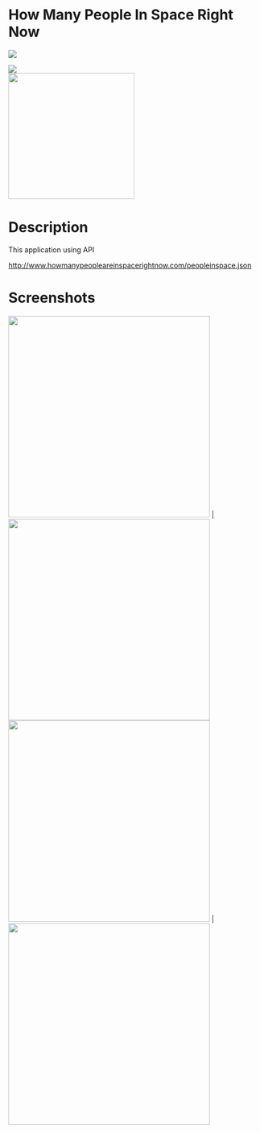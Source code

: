 # How Many People In Space Right Now
![](https://komarev.com/ghpvc/?username=how-many-people-in-space-android&color=55acb7&style=for-the-badge&logo=Github&label=Views)

<img src="https://camo.githubusercontent.com/97d4586afa582b2dcec2fa8ed7c84d02977a21c2dd1578ade6d48ed82296eb10/68747470733a2f2f6261646765732e66726170736f66742e636f6d2f6f732f76312f6f70656e2d736f757263652e7376673f763d313033">
</br>
<img src="https://user-images.githubusercontent.com/62841905/107827647-42e9b080-6d98-11eb-945c-a5079a4d57c0.png"  width="250" height="250">

# Description
This application using API

http://www.howmanypeopleareinspacerightnow.com/peopleinspace.json
# Screenshots

<img src="https://user-images.githubusercontent.com/62841905/107831147-73cce400-6d9e-11eb-8a40-c616f6b372b7.gif"  width="400"> | <img src="https://user-images.githubusercontent.com/62841905/107828205-6cefa280-6d99-11eb-89d5-da27e396292b.jpg"  width="400" > 
<img src="https://user-images.githubusercontent.com/62841905/107828212-6f51fc80-6d99-11eb-8170-4dcf702fd188.jpg"  width="400">  | <img src="https://user-images.githubusercontent.com/62841905/107828216-70832980-6d99-11eb-8102-9d5deeb74e9d.jpg"  width="400" >
